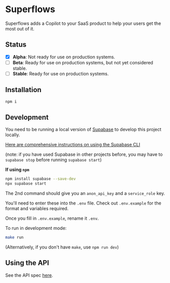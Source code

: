 # Superflows

Superflows adds a Copilot to your SaaS product to help your users get the most out of it.

## Status

- [x] **Alpha**: Not ready for use on production systems.
- [ ] **Beta**: Ready for use on production systems, but not yet considered stable.
- [ ] **Stable**: Ready for use on production systems.

## Installation

```bash
npm i
```

## Development

You need to be running a local version of [Supabase](https://supabase.io) to develop this project locally.

[Here are comprehensive instructions on using the Supabase CLI](https://supabase.com/docs/guides/cli)

(note: if you have used Supabase in other projects before, you may have to `supabase stop` before running `supabase start`)


**If using `npm`**

```bash
npm install supabase --save-dev
npx supabase start
```
The 2nd command should give you an `anon_api_key` and a `service_role` key.

You'll need to enter these into the `.env` file. Check out `.env.example` for the format and variables required.

Once you fill in `.env.example`, rename it `.env`.

To run in development mode:

```bash
make run
```

(Alternatively, if you don't have `make`, use `npm run dev`)

## Using the API

See the API spec [here](https://calm-silver-e6f.notion.site/Superflows-Public-API-8f6158cd6d4048d8b2ef0f29881be93d?pvs=4).

